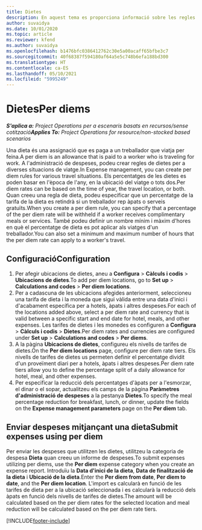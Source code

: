 ```yaml
---
title: Dietes
description: En aquest tema es proporciona informació sobre les regles de dietes que s'utilitzen a l'administració de despeses.
author: suvaidya
ms.date: 10/01/2020
ms.topic: article
ms.reviewer: kfend
ms.author: suvaidya
ms.openlocfilehash: b1476bfc0386412762c30e5a00acaff65bfbe3c7
ms.sourcegitcommit: 40f68387f594180af64a5e5c748b6efa188bd300
ms.translationtype: HT
ms.contentlocale: ca-ES
ms.lasthandoff: 05/10/2021
ms.locfileid: "5995249"
---
```

# <a name="per-diems"></a><span data-ttu-id="8b546-103">Dietes</span><span class="sxs-lookup"><span data-stu-id="8b546-103">Per diems</span></span>

<span data-ttu-id="8b546-104">_**S'aplica a:** Project Operations per a escenaris basats en recursos/sense cotització_</span><span class="sxs-lookup"><span data-stu-id="8b546-104">_**Applies To:** Project Operations for resource/non-stocked based scenarios_</span></span>


<span data-ttu-id="8b546-105">Una dieta és una assignació que es paga a un treballador que viatja per feina.</span><span class="sxs-lookup"><span data-stu-id="8b546-105">A per diem is an allowance that is paid to a worker who is traveling for work.</span></span> <span data-ttu-id="8b546-106">A l'administració de despeses, podeu crear regles de dietes per a diverses situacions de viatge.</span><span class="sxs-lookup"><span data-stu-id="8b546-106">In Expense management, you can create per diem rules for  various travel situations.</span></span> <span data-ttu-id="8b546-107">Els percentatges de les dietes es poden basar en l'època de l'any, en la ubicació del viatge o tots dos.</span><span class="sxs-lookup"><span data-stu-id="8b546-107">Per diem rates can be based on the time of year, the travel location, or both.</span></span> <span data-ttu-id="8b546-108">Quan creeu una regla de dieta, podeu especificar que un percentatge de la tarifa de la dieta es retindrà si un treballador rep àpats o serveis gratuïts.</span><span class="sxs-lookup"><span data-stu-id="8b546-108">When you create a per diem  rule, you can specify that a percentage of the per diem rate will be withheld if a worker receives complimentary meals or services.</span></span> <span data-ttu-id="8b546-109">També podeu definir un nombre mínim i màxim d'hores en què el percentatge de dieta es pot aplicar als viatges d'un treballador.</span><span class="sxs-lookup"><span data-stu-id="8b546-109">You can also set a minimum and maximum number of hours that the per diem rate can apply to a worker's travel.</span></span>

## <a name="configuration"></a><span data-ttu-id="8b546-110">Configuració</span><span class="sxs-lookup"><span data-stu-id="8b546-110">Configuration</span></span> 

1. <span data-ttu-id="8b546-111">Per afegir ubicacions de dietes, aneu a **Configura** > **Càlculs i codis** > **Ubicacions de dietes**.</span><span class="sxs-lookup"><span data-stu-id="8b546-111">To add per diem locations, go to **Set up** > **Calculations and codes** > **Per diem locations**.</span></span>
2. <span data-ttu-id="8b546-112">Per a cadascuna de les ubicacions afegides anteriorment, seleccioneu una tarifa de dieta i la moneda que sigui vàlida entre una data d'inici i d'acabament específica per a hotels, àpats i altres despeses.</span><span class="sxs-lookup"><span data-stu-id="8b546-112">For each of the locations added above, select a per diem rate and currency that is valid between a specific start and end date for hotel, meals, and other expenses.</span></span> <span data-ttu-id="8b546-113">Les tarifes de dietes i les monedes es configuren a **Configura** > **Càlculs i codis** > **Dietes**.</span><span class="sxs-lookup"><span data-stu-id="8b546-113">Per diem rates and currencies are configured under **Set up** > **Calculations and codes** > **Per diems**.</span></span>
3. <span data-ttu-id="8b546-114">A la pàgina **Ubicacions de dietes**, configureu els nivells de tarifes de dietes.</span><span class="sxs-lookup"><span data-stu-id="8b546-114">On the **Per diem locations** page, configure per diem rate tiers.</span></span> <span data-ttu-id="8b546-115">Els nivells de tarifes de dietes us permeten definir el percentatge dividit d'un proveïment diari per a hotels, àpats i altres despeses.</span><span class="sxs-lookup"><span data-stu-id="8b546-115">Per diem rate tiers allow you to define the percentage split of a daily allowance for hotel, meal, and other expenses.</span></span> 
4. <span data-ttu-id="8b546-116">Per especificar la reducció dels percentatges d'àpats per a l'esmorzar, el dinar o el sopar, actualitzeu els camps de la pàgina **Paràmetres d'administració de despeses** a la pestanya **Dietes**.</span><span class="sxs-lookup"><span data-stu-id="8b546-116">To specify the meal percentage reduction for breakfast, lunch, or dinner, update the fields on the **Expense management parameters** page on the **Per diem** tab.</span></span> 
    
## <a name="submit-expenses-using-per-diem"></a><span data-ttu-id="8b546-117">Enviar despeses mitjançant una dieta</span><span class="sxs-lookup"><span data-stu-id="8b546-117">Submit expenses using per diem</span></span>
<span data-ttu-id="8b546-118">Per enviar les despeses que utilitzen les dietes, utilitzeu la categoria de despesa **Dieta** quan creeu un informe de despeses.</span><span class="sxs-lookup"><span data-stu-id="8b546-118">To submit expenses utilizing per diems, use the **Per diem** expense category when you create an expense report.</span></span> <span data-ttu-id="8b546-119">Introduïu la **Data d'inici de la dieta**, **Data de finalització de la dieta** i **Ubicació de la dieta**.</span><span class="sxs-lookup"><span data-stu-id="8b546-119">Enter the **Per diem from date**, **Per diem to date**,  and the **Per diem location**.</span></span> <span data-ttu-id="8b546-120">L'import es calcularà en funció de les tarifes de dieta per a la ubicació seleccionada i es calcularà la reducció dels àpats en funció dels nivells de tarifes de dietes.</span><span class="sxs-lookup"><span data-stu-id="8b546-120">The amount will be calculated based on the per diem rates for the selected location and meal reduction will be calculated based on the per diem rate tiers.</span></span>


[!INCLUDE[footer-include](../includes/footer-banner.md)]
